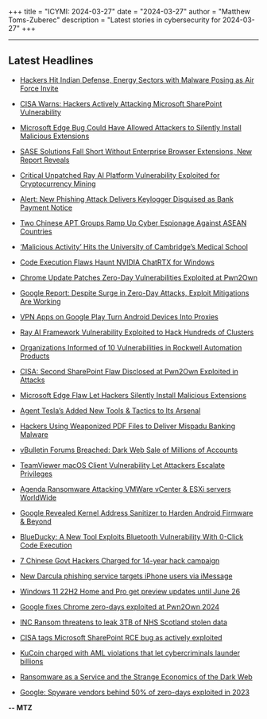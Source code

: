+++
title = "ICYMI: 2024-03-27"
date = "2024-03-27"
author = "Matthew Toms-Zuberec"
description = "Latest stories in cybersecurity for 2024-03-27"
+++

---------------------------------------------------------------------------
## Latest Headlines
- [Hackers Hit Indian Defense, Energy Sectors with Malware Posing as Air Force Invite](https://thehackernews.com/2024/03/hackers-target-indian-defense-and.html)

- [CISA Warns: Hackers Actively Attacking Microsoft SharePoint Vulnerability](https://thehackernews.com/2024/03/cisa-warns-hackers-actively-attacking.html)

- [Microsoft Edge Bug Could Have Allowed Attackers to Silently Install Malicious Extensions](https://thehackernews.com/2024/03/microsoft-edge-bug-could-have-allowed.html)

- [SASE Solutions Fall Short Without Enterprise Browser Extensions, New Report Reveals](https://thehackernews.com/2024/03/sase-solutions-fall-short-without.html)

- [Critical Unpatched Ray AI Platform Vulnerability Exploited for Cryptocurrency Mining](https://thehackernews.com/2024/03/critical-unpatched-ray-ai-platform.html)

- [Alert: New Phishing Attack Delivers Keylogger Disguised as Bank Payment Notice](https://thehackernews.com/2024/03/alert-new-phishing-attack-delivers.html)

- [Two Chinese APT Groups Ramp Up Cyber Espionage Against ASEAN Countries](https://thehackernews.com/2024/03/two-chinese-apt-groups-ramp-up-cyber.html)

- [‘Malicious Activity’ Hits the University of Cambridge’s Medical School](https://www.wired.com/story/university-of-cambridge-medical-school-malicious-activity/)

- [Code Execution Flaws Haunt NVIDIA ChatRTX for Windows](https://www.securityweek.com/code-execution-flaws-haunt-nvidia-chatrtx-for-windows/)

- [Chrome Update Patches Zero-Day Vulnerabilities Exploited at Pwn2Own](https://www.securityweek.com/chrome-update-patches-zero-day-vulnerabilities-exploited-at-pwn2own/)

- [Google Report: Despite Surge in Zero-Day Attacks, Exploit Mitigations Are Working](https://www.securityweek.com/google-report-despite-surge-in-zero-day-attacks-exploit-mitigations-are-working/)

- [VPN Apps on Google Play Turn Android Devices Into Proxies](https://www.securityweek.com/vpn-apps-on-google-play-turn-android-devices-into-proxies/)

- [Ray AI Framework Vulnerability Exploited to Hack Hundreds of Clusters](https://www.securityweek.com/attackers-exploit-ray-ai-framework-vulnerability-to-hack-hundreds-of-clusters/)

- [Organizations Informed of 10 Vulnerabilities in Rockwell Automation Products](https://www.securityweek.com/organizations-informed-of-10-vulnerabilities-in-rockwell-automation-products/)

- [CISA: Second SharePoint Flaw Disclosed at Pwn2Own Exploited in Attacks](https://www.securityweek.com/cisa-second-sharepoint-flaw-disclosed-at-pwn2own-exploited-in-attacks/)

- [Microsoft Edge Flaw Let Hackers Silently Install Malicious Extensions](https://cybersecuritynews.com/microsoft-edge-flaw/)

- [Agent Tesla’s Added New Tools & Tactics to Its Arsenal](https://cybersecuritynews.com/agent-teslas-added-new-tools-tactics-to-its-arsenal/)

- [Hackers Using Weaponized PDF Files to Deliver Mispadu Banking Malware](https://cybersecuritynews.com/weaponized-pdf-mispadu-malware/)

- [vBulletin Forums Breached: Dark Web Sale of Millions of Accounts](https://cybersecuritynews.com/vbulletin-forums-breached/)

- [TeamViewer macOS Client Vulnerability Let Attackers Escalate Privileges](https://cybersecuritynews.com/teamviewer-macos-client-vulnerability/)

- [Agenda Ransomware Attacking VMWare vCenter & ESXi servers WorldWide](https://cybersecuritynews.com/agenda-ransomware-vmware-vcenter-esxi/)

- [Google Revealed Kernel Address Sanitizer to Harden Android Firmware & Beyond](https://cybersecuritynews.com/google-kernel-address-sanitizer/)

- [BlueDucky: A New Tool Exploits Bluetooth Vulnerability With 0-Click Code Execution](https://cybersecuritynews.com/blueducky-exploits-bluetooth-vulnerability/)

- [7 Chinese Govt Hackers Charged for 14-year hack campaign](https://cybersecuritynews.com/chinese-govt-hackers-charged/)

- [New Darcula phishing service targets iPhone users via iMessage](https://www.bleepingcomputer.com/news/security/new-darcula-phishing-service-targets-iphone-users-via-imessage/)

- [Windows 11 22H2 Home and Pro get preview updates until June 26](https://www.bleepingcomputer.com/news/microsoft/windows-11-22h2-home-and-pro-get-preview-updates-until-june-26/)

- [Google fixes Chrome zero-days exploited at Pwn2Own 2024](https://www.bleepingcomputer.com/news/security/google-fixes-chrome-zero-days-exploited-at-pwn2own-2024/)

- [INC Ransom threatens to leak 3TB of NHS Scotland stolen data](https://www.bleepingcomputer.com/news/security/inc-ransom-threatens-to-leak-3tb-of-nhs-scotland-stolen-data/)

- [CISA tags Microsoft SharePoint RCE bug as actively exploited](https://www.bleepingcomputer.com/news/security/cisa-tags-microsoft-sharepoint-rce-bug-as-actively-exploited/)

- [KuCoin charged with AML violations that let cybercriminals launder billions](https://www.bleepingcomputer.com/news/cryptocurrency/kucoin-charged-with-aml-violations-that-let-cybercriminals-launder-billions/)

- [Ransomware as a Service and the Strange Economics of the Dark Web](https://www.bleepingcomputer.com/news/security/ransomware-as-a-service-and-the-strange-economics-of-the-dark-web/)

- [Google: Spyware vendors behind 50% of zero-days exploited in 2023](https://www.bleepingcomputer.com/news/security/google-spyware-vendors-behind-50-percent-of-zero-days-exploited-in-2023/)

**-- MTZ**